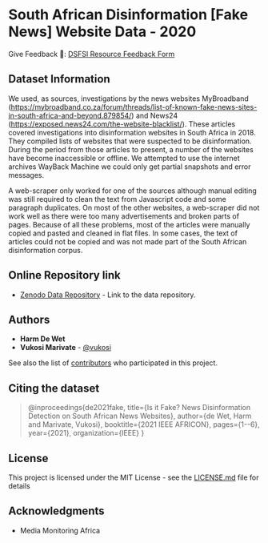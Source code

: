 # South African Disinformation [Fake News] Website Data - 2020

Give Feedback 📑: [DSFSI Resource Feedback Form](https://docs.google.com/forms/d/e/1FAIpQLSf7S36dyAUPx2egmXbFpnTBuzoRulhL5Elu-N1eoMhaO7v10w/formResponse)


## Dataset Information

We used, as sources, investigations by the news websites MyBroadband (https://mybroadband.co.za/forum/threads/list-of-known-fake-news-sites-in-south-africa-and-beyond.879854/) and News24 (https://exposed.news24.com/the-website-blacklist/). These articles covered investigations into disinformation websites in South Africa in 2018. They compiled lists of websites that were suspected to be disinformation. During the period from those articles to present, a number of the websites have become inaccessible or offline. We attempted to use the internet archives WayBack Machine we could only get partial snapshots and error messages.

A web-scraper only worked for one of the sources although manual editing was still required to clean the text from Javascript code and some paragraph duplicates. On most of the other websites, a web-scraper did not work well as there were too many advertisements and broken parts of pages. Because of all these problems, most of the articles were manually copied and pasted and cleaned in flat files. In some cases, the text of articles could not be copied and was not made part of the South African disinformation corpus.

## Online Repository link

* [Zenodo Data Repository](https://doi.org/10.5281/zenodo.4682843) - Link to the data repository.

## Authors

* **Harm De Wet** 
* **Vukosi Marivate** - [@vukosi](https://twitter.com/vukosi)

See also the list of [contributors](https://github.com/dsfsi/za-fake-news-2020/contributors) who participated in this project.

## Citing the dataset

>@inproceedings{de2021fake,
  title={Is it Fake? News Disinformation Detection on South African News Websites},
  author={de Wet, Harm and Marivate, Vukosi},
  booktitle={2021 IEEE AFRICON},
  pages={1--6},
  year={2021},
  organization={IEEE}
}

## License
This project is licensed under the MIT License - see the [LICENSE.md](LICENSE.md) file for details

## Acknowledgments
* Media Monitoring Africa
